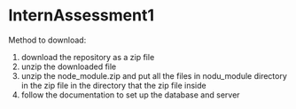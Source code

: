 # InternAssessment1

Method to download:
1. download the repository as a zip file
2. unzip the downloaded file
3. unzip the node_module.zip and put all the files in nodu_module directory in the zip file in the directory that the zip file inside
4. follow the documentation to set up the database and server

